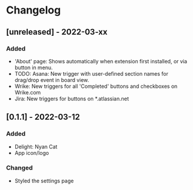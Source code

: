 # Changelog

[comment]: <> (Added: This section contains new features released.)
[comment]: <> (Changed: It contains changes made to an existing feature.)
[comment]: <> (Deprecated: changes removed in future.)
[comment]: <> (Removed : removed features.)
[comment]: <> (Fixed: any bugs fixed.)
[comment]: <> (Security: security issues are declared here)

## [unreleased] - 2022-03-xx
### Added
- 'About' page: Shows automatically when extension first installed, or via button in menu.
- TODO: Asana: New trigger with user-defined section names for drag/drop event in board view.
- Wrike: New triggers for all 'Completed' buttons and checkboxes on Wrike.com
- Jira: New triggers for <user-defined-status> buttons on *.atlassian.net

## [0.1.1] - 2022-03-12
### Added
- Delight: Nyan Cat
- App icon/logo
### Changed
- Styled the settings page
